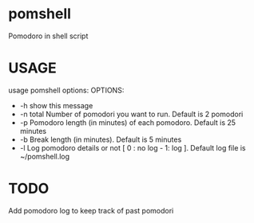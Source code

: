 pomshell
========

Pomodoro in shell script

USAGE
=====

usage pomshell options:
OPTIONS:
* -h    show this message
* -n    total Number of pomodori you want to run. Default is 2 pomodori
* -p    Pomodoro length (in minutes) of each pomodoro. Default is 25 minutes
* -b    Break length (in minutes). Default is 5 minutes
* -l    Log pomodoro details or not [ 0 : no log - 1: log ]. Default log file is ~/pomshell.log


TODO
====

Add pomodoro log to keep track of past pomodori
